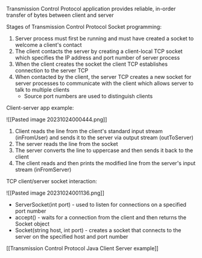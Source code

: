 
Transmission Control Protocol application provides reliable, in-order transfer of bytes between client and server

Stages of Transmission Control Protocol Socket programming:

1) Server process must first be running and must have created a socket to welcome a client's contact
2) The client contacts the server by creating a client-local TCP socket which specifies the IP address and port number of server process 
3) When the client creates the socket the client TCP establishes connection to the server TCP
4) When contacted by the client, the server TCP creates a new socket for server processes to communicate with the client which allows server to talk to multiple clients
	- Source port numbers are used to distinguish clients


Client-server app example:

![[Pasted image 20231024000444.png]] 

1) Client reads the line from the client's standard input stream (inFromUser) and sends it to the server via output stream (outToServer)
2) The server reads the line from the socket
3) The server converts the line to uppercase and then sends it back to the client
4) The client reads and then prints the modified line from the server's input stream (inFromServer)

TCP client/server socket interaction:

![[Pasted image 20231024001136.png]]

- ServerSocket(int port) - used to listen for connections on a specified port number
- accept() - waits for a connection from the client and then returns the Socket object
- Socket(string host, int port) - creates a socket that connects to the server on the specified host and port number

[[Transmission Control Protocol Java Client Server example]]

